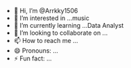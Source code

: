 - 👋 Hi, I’m @Arrkky1506
- 👀 I’m interested in ...music
- 🌱 I’m currently learning ...Data Analyst
- 💞️ I’m looking to collaborate on ...
- 📫 How to reach me ...
- 😄 Pronouns: ...
- ⚡ Fun fact: ...

<!---
Arrkky1506/Arrkky1506 is a ✨ special ✨ repository because its `README.md` (this file) appears on your GitHub profile.
You can click the Preview link to take a look at your changes.
--->
